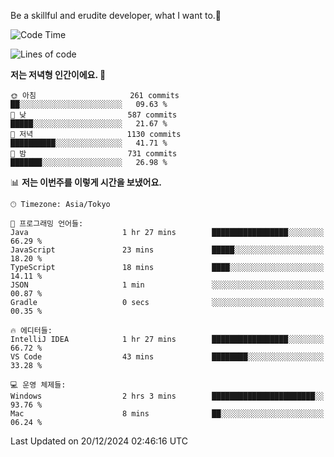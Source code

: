 Be a skillful and erudite developer, what I want to.👶

<!--START_SECTION:waka-->
![Code Time](http://img.shields.io/badge/Code%20Time-1%2C477%20hrs%203%20mins-blue)

![Lines of code](https://img.shields.io/badge/%EC%A0%80%EB%8A%94%20%EC%97%AC%ED%83%9C%EA%B9%8C%EC%A7%80%20-918.3%20thousand%20%EC%A4%84%EC%9D%98%20%EC%BD%94%EB%93%9C%EB%A5%BC%20%EC%9E%91%EC%84%B1%ED%96%88%EC%96%B4%EC%9A%94.-blue)

**저는 저녁형 인간이에요. 🦉** 

```text
🌞 아침                     261 commits         ██░░░░░░░░░░░░░░░░░░░░░░░   09.63 % 
🌆 낮　                     587 commits         █████░░░░░░░░░░░░░░░░░░░░   21.67 % 
🌃 저녁                     1130 commits        ██████████░░░░░░░░░░░░░░░   41.71 % 
🌙 밤　                     731 commits         ███████░░░░░░░░░░░░░░░░░░   26.98 % 
```


📊 **저는 이번주를 이렇게 시간을 보냈어요.** 

```text
🕑︎ Timezone: Asia/Tokyo

💬 프로그래밍 언어들: 
Java                     1 hr 27 mins        █████████████████░░░░░░░░   66.29 % 
JavaScript               23 mins             █████░░░░░░░░░░░░░░░░░░░░   18.20 % 
TypeScript               18 mins             ████░░░░░░░░░░░░░░░░░░░░░   14.11 % 
JSON                     1 min               ░░░░░░░░░░░░░░░░░░░░░░░░░   00.87 % 
Gradle                   0 secs              ░░░░░░░░░░░░░░░░░░░░░░░░░   00.35 % 

🔥 에디터들: 
IntelliJ IDEA            1 hr 27 mins        █████████████████░░░░░░░░   66.72 % 
VS Code                  43 mins             ████████░░░░░░░░░░░░░░░░░   33.28 % 

💻 운영 체제들: 
Windows                  2 hrs 3 mins        ███████████████████████░░   93.76 % 
Mac                      8 mins              ██░░░░░░░░░░░░░░░░░░░░░░░   06.24 % 
```


 Last Updated on 20/12/2024 02:46:16 UTC
<!--END_SECTION:waka-->
